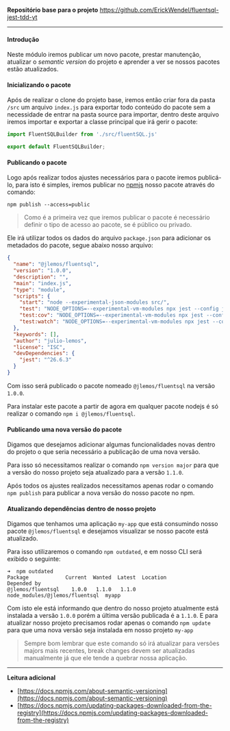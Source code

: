 
**Repositório base para o projeto**
https://github.com/ErickWendel/fluentsql-jest-tdd-yt

---

#### Introdução
Neste módulo iremos publicar um novo pacote, prestar manutenção, atualizar o *semantic version* do projeto e aprender a ver se nossos pacotes estão atualizados.

#### Inicializando o pacote
Após de realizar o clone do projeto base, iremos então criar fora da pasta `/src` um arquivo `index.js` para exportar todo conteúdo do pacote sem a necessidade de entrar na pasta source para importar, dentro deste arquivo iremos importar e exportar a classe principal que irá gerir o pacote:

```js
import FluentSQLBuilder from './src/fluentSQL.js'

export default FluentSQLBuilder;
```

#### Publicando o pacote
Logo após realizar todos ajustes necessários para o pacote iremos publicá-lo, para isto é simples, iremos publicar no [npmjs](https://www.npmjs.com/) nosso pacote através do comando:

`npm publish --access=public`

> Como é a primeira vez que iremos publicar o pacote é necessário definir o tipo de acesso ao pacote, se é público ou privado.

Ele irá utilizar todos os dados do arquivo `package.json` para adicionar os metadados do pacote, segue abaixo nosso arquivo:

```json
{
  "name": "@jlemos/fluentsql",
  "version": "1.0.0",
  "description": "",
  "main": "index.js",
  "type": "module",
  "scripts": {
    "start": "node --experimental-json-modules src/",
    "test": "NODE_OPTIONS=--experimental-vm-modules npx jest --config jest.config.mjs ",
    "test:cov": "NODE_OPTIONS=--experimental-vm-modules npx jest --config jest.config.mjs --coverage ",
    "test:watch": "NODE_OPTIONS=--experimental-vm-modules npx jest --config jest.config.mjs --watchAll "
  },
  "keywords": [],
  "author": "julio-lemos",
  "license": "ISC",
  "devDependencies": {
    "jest": "^26.6.3"
  }
}
```

Com isso será publicado o pacote nomeado `@jlemos/fluentsql` na versão `1.0.0`.

Para instalar este pacote a partir de agora em qualquer pacote nodejs é só realizar o comando `npm i @jlemos/fluentsql`.

#### Publicando uma nova versão do pacote
Digamos que desejamos adicionar algumas funcionalidades novas dentro do projeto o que seria necessário a publicação de uma nova versão.

Para isso só necessitamos realizar o comando `npm version major` para que a versão do nosso projeto seja atualizado para a versão `1.1.0`.

Após todos os ajustes realizados necessitamos apenas rodar o comando `npm publish` para publicar a nova versão do nosso pacote no npm.

#### Atualizando dependências dentro de nosso projeto
Digamos que tenhamos uma aplicação `my-app` que está consumindo nosso pacote `@jlemos/fluentsql` e desejamos visualizar se nosso pacote está atualizado.

Para isso utilizaremos o comando `npm outdated`, e em nosso CLI será exibido o seguinte:

```shell
➜  npm outdated
Package            Current  Wanted  Latest  Location                        Depended by
@jlemos/fluentsql    1.0.0   1.1.0   1.1.0  node_modules/@jlemos/fluentsql  myapp
```

Com isto ele está informando que dentro do nosso projeto atualmente está instalada a versão `1.0.0` porém a última versão publicada é a `1.1.0`. E para atualizar nosso projeto precisamos rodar apenas o comando `npm update` para que uma nova versão seja instalada em nosso projeto `my-app`

> Sempre bom lembrar que este comando só irá atualizar para versões majors mais recentes, break changes devem ser atualizadas manualmente já que ele tende a quebrar nossa aplicação.

---

**Leitura adicional**
- ​[https://docs.npmjs.com/about-semantic-versioning](https://docs.npmjs.com/about-semantic-versioning)
- [https://docs.npmjs.com/updating-packages-downloaded-from-the-registry](https://docs.npmjs.com/updating-packages-downloaded-from-the-registry)
